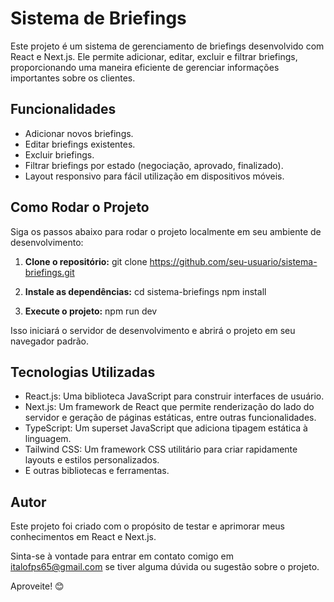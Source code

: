 # Sistema de Briefings

Este projeto é um sistema de gerenciamento de briefings desenvolvido com React e Next.js. Ele permite adicionar, editar, excluir e filtrar briefings, proporcionando uma maneira eficiente de gerenciar informações importantes sobre os clientes.

## Funcionalidades

- Adicionar novos briefings.
- Editar briefings existentes.
- Excluir briefings.
- Filtrar briefings por estado (negociação, aprovado, finalizado).
- Layout responsivo para fácil utilização em dispositivos móveis.

## Como Rodar o Projeto

Siga os passos abaixo para rodar o projeto localmente em seu ambiente de desenvolvimento:

1. **Clone o repositório:** 
git clone https://github.com/seu-usuario/sistema-briefings.git

2. **Instale as dependências:**
cd sistema-briefings
npm install

3. **Execute o projeto:**
npm run dev


Isso iniciará o servidor de desenvolvimento e abrirá o projeto em seu navegador padrão.

## Tecnologias Utilizadas

- React.js: Uma biblioteca JavaScript para construir interfaces de usuário.
- Next.js: Um framework de React que permite renderização do lado do servidor e geração de páginas estáticas, entre outras funcionalidades.
- TypeScript: Um superset JavaScript que adiciona tipagem estática à linguagem.
- Tailwind CSS: Um framework CSS utilitário para criar rapidamente layouts e estilos personalizados.
- E outras bibliotecas e ferramentas.

## Autor

Este projeto foi criado com o propósito de testar e aprimorar meus conhecimentos em React e Next.js.

Sinta-se à vontade para entrar em contato comigo em italofps65@gmail.com se tiver alguma dúvida ou sugestão sobre o projeto.

Aproveite! 😊
